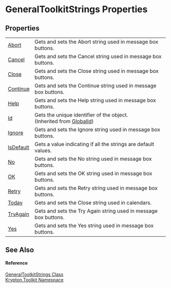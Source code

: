 # GeneralToolkitStrings Properties




## Properties
<table>
<tr>
<td><a href="cd987e32-adee-be0a-f16e-a261e7bd1bfa.md">Abort</a></td>
<td>Gets and sets the Abort string used in message box buttons.</td></tr>
<tr>
<td><a href="624a0ca7-9f1d-09db-0cf0-9c01c2713cd7.md">Cancel</a></td>
<td>Gets and sets the Cancel string used in message box buttons.</td></tr>
<tr>
<td><a href="90e0e434-dd91-9798-3e9e-bc80010aa2fb.md">Close</a></td>
<td>Gets and sets the Close string used in message box buttons.</td></tr>
<tr>
<td><a href="e6842243-a0fc-28a6-02a3-c7bd0e834cc0.md">Continue</a></td>
<td>Gets and sets the Continue string used in message box buttons.</td></tr>
<tr>
<td><a href="0cefb819-966b-dfad-47e1-771b3acc1cba.md">Help</a></td>
<td>Gets and sets the Help string used in message box buttons.</td></tr>
<tr>
<td><a href="71a6846f-bfb6-fb58-b361-6b43ae0583a8.md">Id</a></td>
<td>Gets the unique identifier of the object.<br />(Inherited from <a href="9ef2ca3a-e03e-8927-105a-2f9a6fbdf849.md">GlobalId</a>)</td></tr>
<tr>
<td><a href="7cb82c86-a300-1d3b-ab13-fe3e3dd5e78f.md">Ignore</a></td>
<td>Gets and sets the Ignore string used in message box buttons.</td></tr>
<tr>
<td><a href="cbbf71e7-9d3a-4d80-33e8-806777ea5e07.md">IsDefault</a></td>
<td>Gets a value indicating if all the strings are default values.</td></tr>
<tr>
<td><a href="d63e5b1f-7d00-f682-0dcf-c71ef453814b.md">No</a></td>
<td>Gets and sets the No string used in message box buttons.</td></tr>
<tr>
<td><a href="d7adc7e7-7532-2cc8-735b-9ed722608b1c.md">OK</a></td>
<td>Gets and sets the OK string used in message box buttons.</td></tr>
<tr>
<td><a href="be4c3bec-7ff7-5ba3-db08-e416c151d516.md">Retry</a></td>
<td>Gets and sets the Retry string used in message box buttons.</td></tr>
<tr>
<td><a href="d36d3a45-b34f-d3da-91e0-e8910c11243d.md">Today</a></td>
<td>Gets and sets the Close string used in calendars.</td></tr>
<tr>
<td><a href="75fb8761-a31b-1044-c0d7-f90c94d58603.md">TryAgain</a></td>
<td>Gets and sets the Try Again string used in message box buttons.</td></tr>
<tr>
<td><a href="7e726ca9-3e48-d3ab-4a91-74d62fbb2d24.md">Yes</a></td>
<td>Gets and sets the Yes string used in message box buttons.</td></tr>
</table>

## See Also


#### Reference
<a href="4ed471cd-a736-479b-d2d8-3777bd80ca33.md">GeneralToolkitStrings Class</a>  
<a href="79d2eac2-21f4-54ff-7552-b20c33c30600.md">Krypton.Toolkit Namespace</a>  
